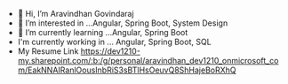 - 👋 Hi, I’m Aravindhan Govindaraj
- 👀 I’m interested in ...Angular, Spring Boot, System Design
- 🌱 I’m currently learning ...Angular, Spring Boot
- I'm currently working in ... Angular, Spring Boot, SQL
- My Resume Link https://dev1210-my.sharepoint.com/:b:/g/personal/aravindhan_dev1210_onmicrosoft_com/EakNNAIRanlOousInbRiS3sBTlHsOeuvQ8ShHajeBoRXhQ
<!---
Aravind7397/Aravind7397 is a ✨ special ✨ repository because its `README.md` (this file) appears on your GitHub profile.
You can click the Preview link to take a look at your changes.
--->

